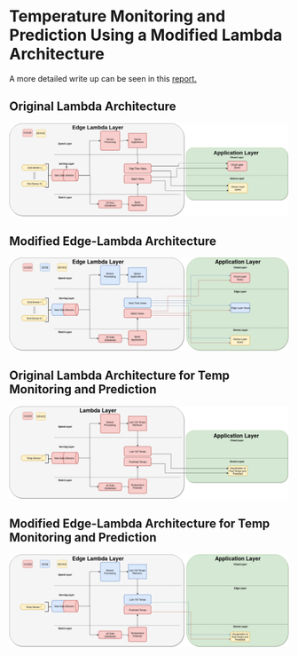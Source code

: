 # Temperature Monitoring and Prediction Using a Modified Lambda Architecture
A more detailed write up can be seen in this [report.](./report.pdf)

## Original Lambda Architecture
![alt text](lambda.png "Original Lambda Architecture")

## Modified Edge-Lambda Architecture
![alt text](lambda_edge.png "Modified Edge-Lambda Architecture")

## Original Lambda Architecture for Temp Monitoring and Prediction
![alt text](lambda_temp.png "Original Lambda Architecture for Temp Monitoring and Prediction")

## Modified Edge-Lambda Architecture for Temp Monitoring and Prediction
![alt text](edge-lambda-temp.png "Modified Edge-Lambda Architecture for Temp Monitoring and Prediction")

